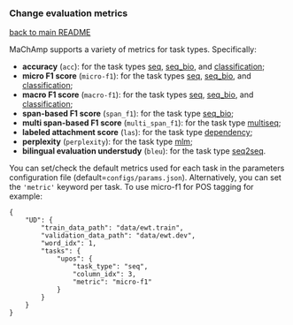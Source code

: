 ### Change evaluation metrics
[back to main README](../README.md)

MaChAmp supports a variety of metrics for task types. Specifically:

* **accuracy** (`acc`): for the task types [seq](seq.md), [seq_bio](seq_bio.md), and [classification](classification.md);
* **micro F1 score** (`micro-f1`): for the task types [seq](seq.md), [seq_bio](seq_bio.md), and [classification](classification.md);
* **macro F1 score** (`macro-f1`): for the task types [seq](seq.md), [seq_bio](seq_bio.md), and [classification](classification.md);
* **span-based F1 score** (`span_f1`): for the task type [seq_bio](seq_bio.md);
* **multi span-based F1 score** (`multi_span_f1`): for the task type [multiseq](multiseq.md);
* **labeled attachment score** (`las`): for the task type [dependency](dependency.md);
* **perplexity** (`perplexity`): for the task type [mlm](mlm.md);
* **bilingual evaluation understudy** (`bleu`): for the task type [seq2seq](seq2seq).

You can set/check the default metrics used for each task in the parameters configuration file (default=`configs/params.json`). Alternatively, you can set the `'metric'` keyword per task. To use micro-f1 for POS tagging for example:

```
{
    "UD": {
        "train_data_path": "data/ewt.train",
        "validation_data_path": "data/ewt.dev",
        "word_idx": 1,
        "tasks": {
            "upos": {
                "task_type": "seq",
                "column_idx": 3,
                "metric": "micro-f1"
            }
        }
    }
}
```

